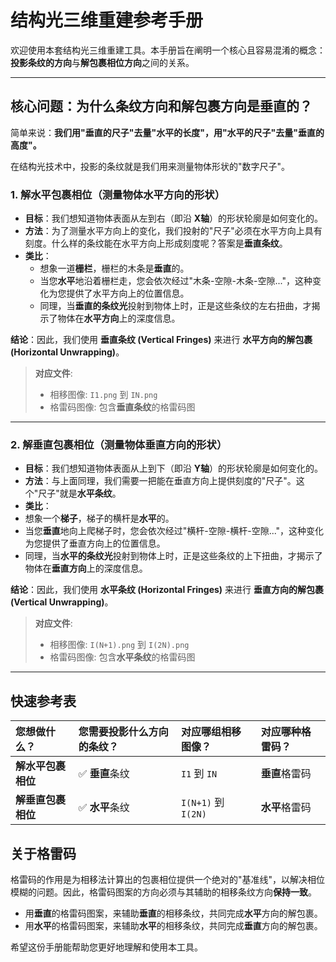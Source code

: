 # 结构光三维重建参考手册

欢迎使用本套结构光三维重建工具。本手册旨在阐明一个核心且容易混淆的概念：**投影条纹的方向**与**解包裹相位方向**之间的关系。

---

## 核心问题：为什么条纹方向和解包裹方向是垂直的？

简单来说：**我们用"垂直的尺子"去量"水平的长度"，用"水平的尺子"去量"垂直的高度"。**

在结构光技术中，投影的条纹就是我们用来测量物体形状的"数字尺子"。

### 1. 解水平包裹相位（测量物体水平方向的形状）

* **目标**：我们想知道物体表面从左到右（即沿 **X轴**）的形状轮廓是如何变化的。
* **方法**：为了测量水平方向上的变化，我们投射的"尺子"必须在水平方向上具有刻度。什么样的条纹能在水平方向上形成刻度呢？答案是**垂直条纹**。
* **类比**：
  * 想象一道**栅栏**，栅栏的木条是**垂直**的。
  * 当您**水平**地沿着栅栏走，您会依次经过"木条-空隙-木条-空隙..."，这种变化为您提供了水平方向上的位置信息。
  * 同理，当**垂直的条纹光**投射到物体上时，正是这些条纹的左右扭曲，才揭示了物体在**水平方向**上的深度信息。

**结论**：因此，我们使用 **垂直条纹 (Vertical Fringes)** 来进行 **水平方向的解包裹 (Horizontal Unwrapping)**。

> **对应文件**:
>
> * 相移图像: `I1.png` 到 `IN.png`
> * 格雷码图像: 包含**垂直条纹**的格雷码图

---

### 2. 解垂直包裹相位（测量物体垂直方向的形状）

* **目标**：我们想知道物体表面从上到下（即沿 **Y轴**）的形状轮廓是如何变化的。
* **方法**：与上面同理，我们需要一把能在垂直方向上提供刻度的"尺子"。这个"尺子"就是**水平条纹**。
* **类比**：
* 想象一个**梯子**，梯子的横杆是**水平**的。
* 当您**垂直**地向上爬梯子时，您会依次经过"横杆-空隙-横杆-空隙..."，这种变化为您提供了垂直方向上的位置信息。
* 同理，当**水平的条纹光**投射到物体上时，正是这些条纹的上下扭曲，才揭示了物体在**垂直方向**上的深度信息。

**结论**：因此，我们使用 **水平条纹 (Horizontal Fringes)** 来进行 **垂直方向的解包裹 (Vertical Unwrapping)**。

> **对应文件**:
>
> * 相移图像: `I(N+1).png` 到 `I(2N).png`
> * 格雷码图像: 包含**水平条纹**的格雷码图

---

## 快速参考表

| 您想做什么？ | 您需要投影什么方向的条纹？ | 对应哪组相移图像？ | 对应哪种格雷码？ |
| :--- | :--- | :--- | :--- |
| **解水平包裹相位** | ✅ **垂直**条纹 | `I1` 到 `IN` | **垂直**格雷码 |
| **解垂直包裹相位** | ✅ **水平**条纹 | `I(N+1)` 到 `I(2N)` | **水平**格雷码 |

## 关于格雷码

格雷码的作用是为相移法计算出的包裹相位提供一个绝对的"基准线"，以解决相位模糊的问题。因此，格雷码图案的方向必须与其辅助的相移条纹方向**保持一致**。

* 用**垂直**的格雷码图案，来辅助**垂直**的相移条纹，共同完成**水平**方向的解包裹。
* 用**水平**的格雷码图案，来辅助**水平**的相移条纹，共同完成**垂直**方向的解包裹。

希望这份手册能帮助您更好地理解和使用本工具。
